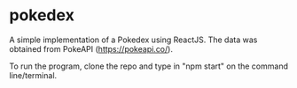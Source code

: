 # pokedex

A simple implementation of a Pokedex using ReactJS.
The data was obtained from PokeAPI (https://pokeapi.co/).

To run the program, clone the repo and type in "npm start" on the command line/terminal.
